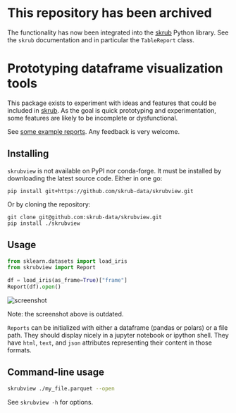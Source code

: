 # This repository has been archived

The functionality has now been integrated into the [skrub](https://github.com/skrub-data/skrub) Python library.
See the `skrub` documentation and in particular the `TableReport` class.

# Prototyping dataframe visualization tools

This package exists to experiment with ideas and features that could be included in [skrub](https://github.com/skrub-data/skrub).
As the goal is quick prototyping and experimentation, some features are likely to be incomplete or dysfunctional.

See [some example reports](https://skrub-data.org/skrubview/).
Any feedback is very welcome.

## Installing

`skrubview` is not available on PyPI nor conda-forge.
It must be installed by downloading the latest source code.
Either in one go:

```
pip install git+https://github.com/skrub-data/skrubview.git
```

Or by cloning the repository:

```
git clone git@github.com:skrub-data/skrubview.git
pip install ./skrubview
```

## Usage

```python
from sklearn.datasets import load_iris
from skrubview import Report

df = load_iris(as_frame=True)["frame"]
Report(df).open()
```

![screenshot](doc/screenshot.png)

Note: the screenshot above is outdated.

`Reports` can be initialized with either a dataframe (pandas or polars) or a file path.
They should display nicely in a jupyter notebook or ipython shell.
They have `html`, `text`, and `json` attributes representing their content in those formats.

## Command-line usage

```bash
skrubview ./my_file.parquet --open
```

See `skrubview -h` for options.
